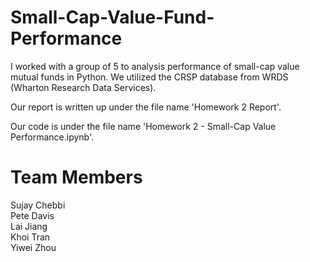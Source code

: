 # Small-Cap-Value-Fund-Performance
I worked with a group of 5 to analysis performance of small-cap value mutual funds in Python. We utilized the CRSP database from WRDS (Wharton Research Data Services). 

Our report is written up under the file name 'Homework 2 Report'. 

Our code is under the file name 'Homework 2 - Small-Cap Value Performance.ipynb'.

# Team Members
Sujay Chebbi \
Pete Davis \
Lai Jiang \
Khoi Tran \
Yiwei Zhou



